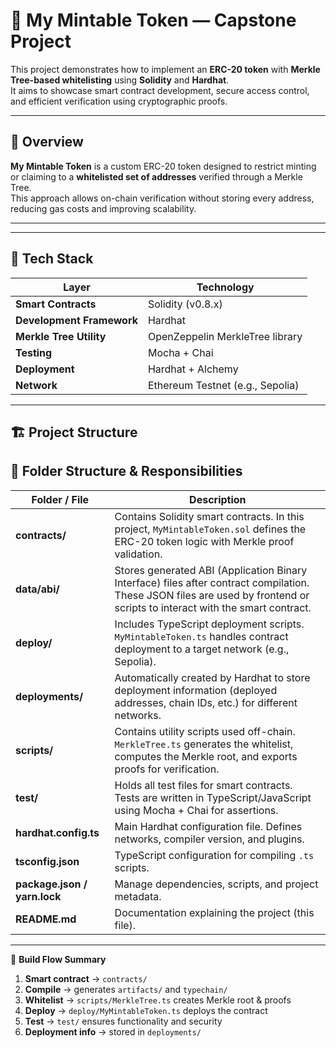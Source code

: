 # 🌿 My Mintable Token — Capstone Project

This project demonstrates how to implement an **ERC-20 token** with **Merkle Tree-based whitelisting** using **Solidity** and **Hardhat**.  
It aims to showcase smart contract development, secure access control, and efficient verification using cryptographic proofs.

---

## 📘 Overview

**My Mintable Token** is a custom ERC-20 token designed to restrict minting or claiming to a **whitelisted set of addresses** verified through a Merkle Tree.  
This approach allows on-chain verification without storing every address, reducing gas costs and improving scalability.

---

---

## 🧠 Tech Stack

| Layer | Technology |
|-------|-------------|
| **Smart Contracts** | Solidity (v0.8.x) |
| **Development Framework** | Hardhat |
| **Merkle Tree Utility** | OpenZeppelin MerkleTree library |
| **Testing** | Mocha + Chai |
| **Deployment** | Hardhat + Alchemy |
| **Network** | Ethereum Testnet (e.g., Sepolia) |

---

## 🏗️ Project Structure

## 📂 Folder Structure & Responsibilities

| Folder / File | Description |
|----------------|-------------|
| **contracts/** | Contains Solidity smart contracts. In this project, `MyMintableToken.sol` defines the ERC-20 token logic with Merkle proof validation. |
| **data/abi/** | Stores generated ABI (Application Binary Interface) files after contract compilation. These JSON files are used by frontend or scripts to interact with the smart contract. |
| **deploy/** | Includes TypeScript deployment scripts. `MyMintableToken.ts` handles contract deployment to a target network (e.g., Sepolia). |
| **deployments/** | Automatically created by Hardhat to store deployment information (deployed addresses, chain IDs, etc.) for different networks. |
| **scripts/** | Contains utility scripts used off-chain. `MerkleTree.ts` generates the whitelist, computes the Merkle root, and exports proofs for verification. |
| **test/** | Holds all test files for smart contracts. Tests are written in TypeScript/JavaScript using Mocha + Chai for assertions. |
| **hardhat.config.ts** | Main Hardhat configuration file. Defines networks, compiler version, and plugins. |
| **tsconfig.json** | TypeScript configuration for compiling `.ts` scripts. |
| **package.json / yarn.lock** | Manage dependencies, scripts, and project metadata. |
| **README.md** | Documentation explaining the project (this file). |

---

📘 **Build Flow Summary**
1. **Smart contract** → `contracts/`
2. **Compile** → generates `artifacts/` and `typechain/`
3. **Whitelist** → `scripts/MerkleTree.ts` creates Merkle root & proofs
4. **Deploy** → `deploy/MyMintableToken.ts` deploys the contract
5. **Test** → `test/` ensures functionality and security
6. **Deployment info** → stored in `deployments/`